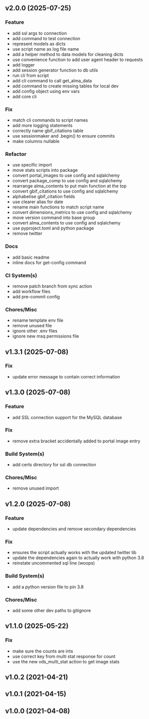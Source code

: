 ## v2.0.0 (2025-07-25)

### Feature

- add ssl args to connection
- add command to test connection
- represent models as dicts
- use script name as log file name
- add a helper method to data models for cleaning dicts
- use convenience function to add user agent header to requests
- add logger
- add session generator function to db utils
- run cli from script
- add cli command to call get_alma_data
- add command to create missing tables for local dev
- add config object using env vars
- add core cli

### Fix

- match cli commands to script names
- add more logging statements
- correctly name gbif_citations table
- use sessionmaker and .begin() to ensure commits
- make columns nullable

### Refactor

- use specific import
- move stats scripts into package
- convert portal_images to use config and sqlalchemy
- convert package_comp to use config and sqlalchemy
- rearrange alma_contents to put main function at the top
- convert gbif_citations to use config and sqlalchemy
- alphabetise gbif_citation fields
- use clearer alias for date
- rename main functions to match script name
- convert dimensions_metrics to use config and sqlalchemy
- move version command into base group
- convert alma_contents to use config and sqlalchemy
- use pyproject.toml and python package
- remove twitter

### Docs

- add basic readme
- inline docs for get-config command

### CI System(s)

- remove patch branch from sync action
- add workflow files
- add pre-commit config

### Chores/Misc

- rename template env file
- remove unused file
- ignore other .env files
- ignore new msq permissions file

## v1.3.1 (2025-07-08)

### Fix

- update error message to contain correct information

## v1.3.0 (2025-07-08)

### Feature

- add SSL connection support for the MySQL database

### Fix

- remove extra bracket accidentally added to portal image entry

### Build System(s)

- add certs directory for ssl db connection

### Chores/Misc

- remove unused import

## v1.2.0 (2025-07-08)

### Feature

- update dependencies and remove secondary dependencies

### Fix

- ensures the script actually works with the updated twitter lib
- update the dependencies again to actually work with python 3.8
- reinstate uncommented sql line (woops)

### Build System(s)

- add a python version file to pin 3.8

### Chores/Misc

- add some other dev paths to gitignore

## v1.1.0 (2025-05-22)

### Fix

- make sure the counts are ints
- use correct key from multi stat response for count
- use the new vds_multi_stat action to get image stats

## v1.0.2 (2021-04-21)

## v1.0.1 (2021-04-15)

## v1.0.0 (2021-04-08)
